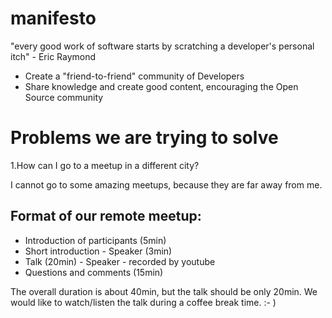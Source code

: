 # manifesto

"every good work of software starts by scratching a developer's personal itch" - Eric Raymond

- Create a "friend-to-friend" community of Developers
- Share knowledge and create good content, encouraging the Open Source community

# Problems we are trying to solve

1.How can I go to a meetup in a different city?

I cannot go to some amazing meetups, because they are far away from me. 



## Format of our remote meetup:

- Introduction of participants (5min)
- Short introduction - Speaker (3min)
- Talk (20min) - Speaker - recorded by youtube
- Questions and comments (15min)

The overall duration is about 40min, but the talk should be only 20min. We would like to watch/listen the talk during a coffee break time. :- )

